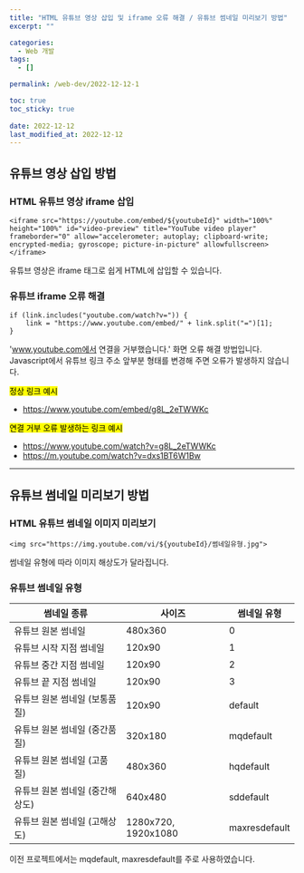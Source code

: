 ```yaml
---
title: "HTML 유튜브 영상 삽입 및 iframe 오류 해결 / 유튜브 썸네일 미리보기 방법"
excerpt: ""

categories:
  - Web 개발
tags:
  - []

permalink: /web-dev/2022-12-12-1

toc: true
toc_sticky: true
 
date: 2022-12-12
last_modified_at: 2022-12-12
---
```


## 유튜브 영상 삽입 방법

### HTML 유튜브 영상 iframe 삽입
```
<iframe src="https://youtube.com/embed/${youtubeId}" width="100%" height="100%" id="video-preview" title="YouTube video player" frameborder="0" allow="accelerometer; autoplay; clipboard-write; encrypted-media; gyroscope; picture-in-picture" allowfullscreen></iframe>
```
유튜브 영상은 iframe 태그로 쉽게 HTML에 삽입할 수 있습니다.

### 유튜브 iframe 오류 해결
```
if (link.includes("youtube.com/watch?v=")) {
    link = "https://www.youtube.com/embed/" + link.split("=")[1];
}
```
'www.youtube.com에서 연결을 거부했습니다.' 화면 오류 해결 방법입니다.  
Javascript에서 유튜브 링크 주소 앞부분 형태를 변경해 주면 오류가 발생하지 않습니다.

<mark>정상 링크 예시</mark>  
- https://www.youtube.com/embed/g8L_2eTWWKc

<mark>연결 거부 오류 발생하는 링크 예시</mark>  
- https://www.youtube.com/watch?v=g8L_2eTWWKc
- https://m.youtube.com/watch?v=dxs1BT6W1Bw

---

## 유튜브 썸네일 미리보기 방법

### HTML 유튜브 썸네일 이미지 미리보기
```
<img src="https://img.youtube.com/vi/${youtubeId}/썸네일유형.jpg">
```
썸네일 유형에 따라 이미지 해상도가 달라집니다.

### 유튜브 썸네일 유형
<table>
  <thead>
    <tr>
      <th>썸네일 종류</th>
      <th>사이즈</th>
      <th>썸네일 유형</th>
    </tr>
  </thead>
  <tbody>
    <tr>
      <td>유튜브 원본 썸네일</td>
      <td>480x360</td>
      <td>0</td>
    </tr>
    <tr>
      <td>유튜브 시작 지점 썸네일</td>
      <td>120x90</td>
      <td>1</td>
    </tr>
    <tr>
      <td>유튜브 중간 지점 썸네일</td>
      <td>120x90</td>
      <td>2</td>
    </tr>
    <tr>
      <td>유튜브 끝 지점 썸네일</td>
      <td>120x90</td>
      <td>3</td>
    </tr>
    <tr>
      <td>유튜브 원본 썸네일 (보통품질)</td>
      <td>120x90</td>
      <td>default</td>
    </tr>
    <tr>
      <td>유튜브 원본 썸네일 (중간품질)</td>
      <td>320x180</td>
      <td>mqdefault</td>
    </tr>
    <tr>
      <td>유튜브 원본 썸네일 (고품질)</td>
      <td>480x360</td>
      <td>hqdefault</td>
    </tr>
    <tr>
      <td>유튜브 원본 썸네일 (중간해상도)</td>
      <td>640x480</td>
      <td>sddefault</td>
    </tr>
    <tr>
      <td>유튜브 원본 썸네일 (고해상도)</td>
      <td>1280x720, 1920x1080</td>
      <td>maxresdefault</td>
    </tr>
  </tbody>
</table>
이전 프로젝트에서는 mqdefault, maxresdefault를 주로 사용하였습니다.